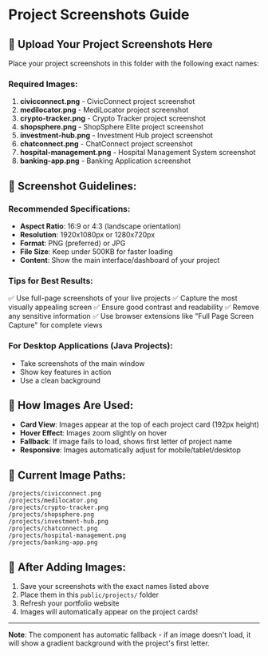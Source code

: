 # Project Screenshots Guide

## 📁 Upload Your Project Screenshots Here

Place your project screenshots in this folder with the following exact names:

### Required Images:

1. **civicconnect.png** - CivicConnect project screenshot
2. **medilocator.png** - MediLocator project screenshot
3. **crypto-tracker.png** - Crypto Tracker project screenshot
4. **shopsphere.png** - ShopSphere Elite project screenshot
5. **investment-hub.png** - Investment Hub project screenshot
6. **chatconnect.png** - ChatConnect project screenshot
7. **hospital-management.png** - Hospital Management System screenshot
8. **banking-app.png** - Banking Application screenshot

## 📸 Screenshot Guidelines:

### Recommended Specifications:
- **Aspect Ratio**: 16:9 or 4:3 (landscape orientation)
- **Resolution**: 1920x1080px or 1280x720px
- **Format**: PNG (preferred) or JPG
- **File Size**: Keep under 500KB for faster loading
- **Content**: Show the main interface/dashboard of your project

### Tips for Best Results:
✅ Use full-page screenshots of your live projects
✅ Capture the most visually appealing screen
✅ Ensure good contrast and readability
✅ Remove any sensitive information
✅ Use browser extensions like "Full Page Screen Capture" for complete views

### For Desktop Applications (Java Projects):
- Take screenshots of the main window
- Show key features in action
- Use a clean background

## 🔄 How Images Are Used:

- **Card View**: Images appear at the top of each project card (192px height)
- **Hover Effect**: Images zoom slightly on hover
- **Fallback**: If image fails to load, shows first letter of project name
- **Responsive**: Images automatically adjust for mobile/tablet/desktop

## 📝 Current Image Paths:

```
/projects/civicconnect.png
/projects/medilocator.png
/projects/crypto-tracker.png
/projects/shopsphere.png
/projects/investment-hub.png
/projects/chatconnect.png
/projects/hospital-management.png
/projects/banking-app.png
```

## 🚀 After Adding Images:

1. Save your screenshots with the exact names listed above
2. Place them in this `public/projects/` folder
3. Refresh your portfolio website
4. Images will automatically appear on the project cards!

---

**Note**: The component has automatic fallback - if an image doesn't load, it will show a gradient background with the project's first letter.
